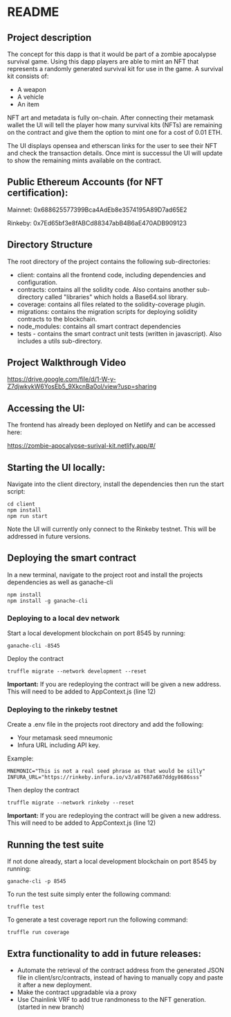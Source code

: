 # README

## Project description

The concept for this dapp is that it would be part of a zombie apocalypse survival game. Using this dapp players are able to mint an NFT that represents a randomly generated survival kit for use in the game.
A survival kit consists of:

- A weapon
- A vehicle
- An item

NFT art and metadata is fully on-chain.
After connecting their metamask wallet the UI will tell the player how many survival kits (NFTs) are remaining on the contract and give them the option to mint one for a cost of 0.01 ETH.

The UI displays opensea and etherscan links for the user to see their NFT and check the transaction details. Once mint is successul the UI will update to show the remaining mints available on the contract.

## Public Ethereum Accounts (for NFT certification):

Mainnet: 0x688625577399Bca4AdEb8e3574195A89D7ad65E2

Rinkeby: 0x7Ed65bf3e8fABCd88347abB4B6aE470ADB909123

## Directory Structure

The root directory of the project contains the following sub-directories:

- client: contains all the frontend code, including dependencies and configuration.
- contracts: contains all the solidity code. Also contains another sub-directory called "libraries" which holds a Base64.sol library.
- coverage: contains all files related to the solidity-coverage plugin.
- migrations: contains the migration scripts for deploying solidity contracts to the blockchain.
- node_modules: contains all smart contract dependencies
- tests - contains the smart contract unit tests (written in javascript). Also includes a utils sub-directory.

## Project Walkthrough Video

https://drive.google.com/file/d/1-W-y-Z7djwkykW6YosEb5_9XkcnBa0ol/view?usp=sharing

## Accessing the UI:

The frontend has already been deployed on Netlify and can be accessed here:

https://zombie-apocalypse-surival-kit.netlify.app/#/

## Starting the UI locally:

Navigate into the client directory, install the dependencies then run the start script:

```
cd client
npm install
npm run start
```

Note the UI will currently only connect to the Rinkeby testnet. This will be addressed in future versions.

## Deploying the smart contract

In a new terminal, navigate to the project root and install the projects dependencies as well as ganache-cli

```
npm install
npm install -g ganache-cli
```

### Deploying to a local dev network

Start a local development blockchain on port 8545 by running:

```
ganache-cli -8545
```

Deploy the contract

```
truffle migrate --network development --reset
```

**Important:** If you are redeploying the contract will be given a new address. This will need to be added to AppContext.js (line 12)

### Deploying to the rinkeby testnet

Create a .env file in the projects root directory and add the following:

- Your metamask seed mneumonic
- Infura URL including API key.

Example:

```
MNEMONIC="This is not a real seed phrase as that would be silly"
INFURA_URL="https://rinkeby.infura.io/v3/a87687a687ddgy8686sss"
```

Then deploy the contract

```
truffle migrate --network rinkeby --reset
```

**Important:** If you are redeploying the contract will be given a new address. This will need to be added to AppContext.js (line 12)

## Running the test suite

If not done already, start a local development blockchain on port 8545 by running:

```
ganache-cli -p 8545
```

To run the test suite simply enter the following command:

```
truffle test
```

To generate a test coverage report run the following command:

```
truffle run coverage
```

## Extra functionality to add in future releases:

- Automate the retrieval of the contract address from the generated JSON file in client/src/contracts, instead of having to manually copy and paste it after a new deployment.
- Make the contract upgradable via a proxy
- Use Chainlink VRF to add true randmoness to the NFT generation. (started in new branch)
